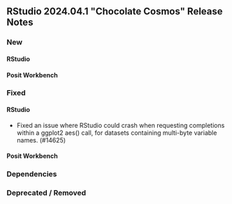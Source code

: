 ## RStudio 2024.04.1 "Chocolate Cosmos" Release Notes


### New

#### RStudio

#### Posit Workbench


### Fixed

#### RStudio

- Fixed an issue where RStudio could crash when requesting completions within a ggplot2 aes() call, for datasets containing multi-byte variable names. (#14625)


#### Posit Workbench


### Dependencies


### Deprecated / Removed
